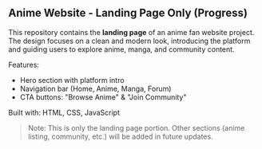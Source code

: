 ## Anime Website - Landing Page Only (Progress)

This repository contains the **landing page** of an anime fan website project.  
The design focuses on a clean and modern look, introducing the platform and guiding users to explore anime, manga, and community content.  

Features:
- Hero section with platform intro
- Navigation bar (Home, Anime, Manga, Forum)
- CTA buttons: "Browse Anime" & "Join Community"

Built with: HTML, CSS, JavaScript

> Note: This is only the landing page portion. Other sections (anime listing, community, etc.) will be added in future updates.
